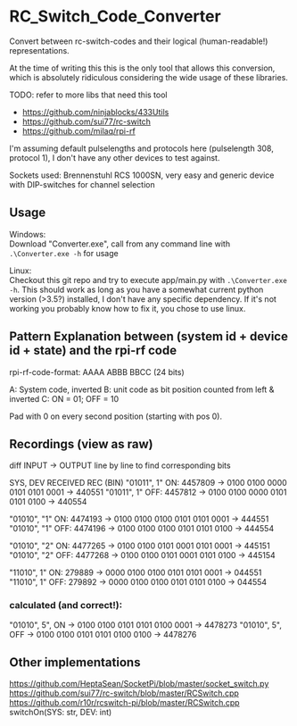 # RC_Switch_Code_Converter
Convert between rc-switch-codes and their logical (human-readable!) representations.

At the time of writing this this is the only tool that allows this conversion, 
which is absolutely ridiculous considering the wide usage of these libraries.

TODO: refer to more libs that need this tool
- https://github.com/ninjablocks/433Utils
- https://github.com/sui77/rc-switch
- https://github.com/milaq/rpi-rf


I'm assuming default pulselengths and protocols here (pulselength 308, protocol 1), 
I don't have any other devices to test against.

Sockets used: Brennenstuhl RCS 1000SN, very easy and generic device with DIP-switches for channel selection

## Usage
Windows:  
Download "Converter.exe", call from any command line with `.\Converter.exe -h` for usage

Linux:  
Checkout this git repo and try to execute app/main.py with `.\Converter.exe -h`. 
This should work as long as you have a somewhat current python version (>3.5?) installed, 
I don't have any specific dependency.
If it's not working you probably know how to fix it, you chose to use linux.


## Pattern Explanation between (system id + device id + state) and the rpi-rf code
rpi-rf-code-format: AAAA ABBB BBCC (24 bits)

A: System code, inverted
B: unit code as bit position counted from left & inverted
C: ON = 01; OFF = 10

Pad with 0 on every second position (starting with pos 0).

## Recordings (view as raw)
diff INPUT -> OUTPUT line by line to find corresponding bits

SYS, DEV        RECEIVED        REC (BIN)
"01011", 1" ON: 4457809     -> 0100 0100 0000 0101 0101 0001‬ -> 440551
"01011", 1" OFF: 4457812    -> 0100 0100 0000 0101 0101 0100 -> 440554

"01010", "1" ON: 4474193    -> 0100 0100 0100 0101 0101 0001‬ -> 444551
"01010", "1" OFF: 4474196   -> 0100 0100 0100 0101 0101 0100 -> 444554

"01010", "2" ON: 4477265    -> 0100 0100 0101 0001 0101 0001 -> 445151
"01010", "2" OFF: 4477268   -> 0100 0100 0101 0001 0101 0100 -> 445154

"11010", 1" ON: 279889      -> 0000 0100 0100 0101 0101 0001 -> 044551
"11010", 1" OFF: 279892     -> 0000 0100 0100 0101 0101 0100‬ -> 044554

### calculated (and correct!):
"01010", 5", ON  -> 0100 0100 0101 0101 0100 0001 -> 4478273
"01010", 5", OFF -> 0100 0100 0101 0101 0100 0100 -> 4478276‬

## Other implementations
https://github.com/HeptaSean/SocketPi/blob/master/socket_switch.py
https://github.com/sui77/rc-switch/blob/master/RCSwitch.cpp
https://github.com/r10r/rcswitch-pi/blob/master/RCSwitch.cpp
    switchOn(SYS: str, DEV: int)


